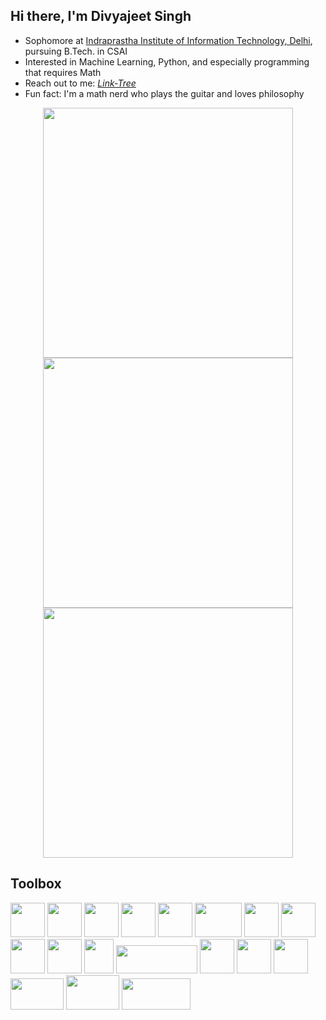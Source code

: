 ## Hi there, I'm Divyajeet Singh

- Sophomore at [Indraprastha Institute of Information Technology, Delhi](https://github.com/IIIT-Delhi), pursuing B.Tech. in CSAI
- Interested in Machine Learning, Python, and especially programming that requires Math
- Reach out to me: *[Link-Tree](https://linktr.ee/divyajeettt)*
- Fun fact: I'm a math nerd who plays the guitar and loves philosophy

<p align="center">
  <img src="https://github-readme-streak-stats.herokuapp.com?user=divyajeettt&theme=tokyonight&date_format=j%20M%5B%20Y%5D&count_private=true" width="400px"> <img src="https://github-readme-stats.vercel.app/api?username=divyajeettt&theme=tokyonight&show_icons=true&include_all_commits=true&count_private=true" width="400px"> <img src="https://github-readme-stats.vercel.app/api/top-langs/?username=divyajeettt&theme=tokyonight&layout=compact&langs_count=8&card_width=400&count_private=true" width="400px">
 </p>

## Toolbox

<img src='https://upload.wikimedia.org/wikipedia/commons/thumb/c/c3/Python-logo-notext.svg/2048px-Python-logo-notext.svg.png' width="55" height="55"> <img src='https://cdn.worldvectorlogo.com/logos/c-1.svg' width="55" height="55"> <img src='https://cdn.worldvectorlogo.com/logos/c.svg' width="55" height="55"> <img src='https://cdn-icons-png.flaticon.com/512/226/226777.png' width="55" height="55"> <img src='https://starbeamrainbowlabs.com/images/logos/swi-prolog.svg' width="55" height="55"> <img src='https://upload.wikimedia.org/wikipedia/commons/thumb/6/64/PyPI_logo.svg/372px-PyPI_logo.svg.png?20200707221517' width="75" height="55"> <img src='https://cdn.worldvectorlogo.com/logos/django.svg' width="55" height="55"> <img src='https://cdn.worldvectorlogo.com/logos/numpy-1.svg' width="55" height="55"> <img src='https://upload.wikimedia.org/wikipedia/commons/thumb/2/22/Pandas_mark.svg/1200px-Pandas_mark.svg.png' width="55" height="55"> <img src='https://upload.wikimedia.org/wikipedia/commons/thumb/0/01/Created_with_Matplotlib-logo.svg/1024px-Created_with_Matplotlib-logo.svg.png' width="55" height="55"> <img src='https://upload.wikimedia.org/wikipedia/commons/thumb/3/38/Jupyter_logo.svg/1200px-Jupyter_logo.svg.png' width="47" height="55"> <img src='https://upload.wikimedia.org/wikipedia/commons/thumb/f/ff/LibGDX_logo.svg/1280px-LibGDX_logo.svg.png' width="130" height="45"> <img src='https://upload.wikimedia.org/wikipedia/commons/thumb/2/21/Matlab_Logo.png/667px-Matlab_Logo.png' width="55" height="55"> <img src='https://cdn.worldvectorlogo.com/logos/visual-studio-code-1.svg' width="55" height="55"> <img src='https://cdn.worldvectorlogo.com/logos/git-icon.svg' width="55" height="55"> <img src='https://www.freepnglogos.com/uploads/logo-mysql-png/logo-mysql-mysql-and-moodle-elearningworld-5.png' width="85" height="50"> <img src='https://upload.wikimedia.org/wikipedia/commons/thumb/4/48/Markdown-mark.svg/1200px-Markdown-mark.svg.png' width="85" height="55"> <img src='https://upload.wikimedia.org/wikipedia/commons/thumb/9/92/LaTeX_logo.svg/2560px-LaTeX_logo.svg.png' width="110" height="50">
